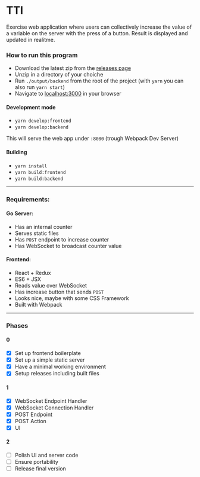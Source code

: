 # TTI 

Exercise web application where users can collectively increase the value of a variable on the server with the press of a button.
Result is displayed and updated in realitme.


### How to run this program

- Download the latest zip from the [releases page](https://github.com/ghzmdr/TTI/releases)  
- Unzip in a directory of your choiche
- Run `./output/backend` from the root of the project (with `yarn` you can also run `yarn start`)
- Navigate to [localhost:3000](http://localhost:3000) in your browser

#### Development mode 
- `yarn develop:frontend`
- `yarn develop:backend`

This will serve the web app under `:8080` (trough Webpack Dev Server)

#### Building 
- `yarn install`
- `yarn build:frontend`
- `yarn build:backend`


___

### Requirements:

#### Go Server:

- Has an internal counter
- Serves static files
- Has `POST` endpoint to increase counter
- Has WebSocket to broadcast counter value

#### Frontend:

- React + Redux
- ES6 + JSX
- Reads value over WebSocket
- Has increase button that sends `POST`
- Looks nice, maybe with some CSS Framework
- Built with Webpack

___

### Phases

#### 0
- [x] Set up frontend boilerplate
- [x] Set up a simple static server
- [x] Have a minimal working environment
- [x] Setup releases including built files

#### 1
- [x] WebSocket Endpoint Handler
- [x] WebSocket Connection Handler
- [x] POST Endpoint
- [x] POST Action
- [x] UI

#### 2
- [ ] Polish UI and server code
- [ ] Ensure portability
- [ ] Release final version
